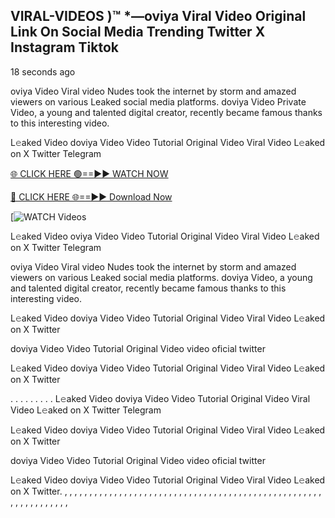 ## VIRAL-VIDEOS )™ *—oviya Viral Video Original Link On Social Media Trending Twitter X Instagram Tiktok

18 seconds ago

oviya Video Viral video Nudes took the internet by storm and amazed viewers on various Leaked social media platforms. doviya Video Private Video, a young and talented digital creator, recently became famous thanks to this interesting video.

L𝚎aked Video doviya Video Video Tutorial Original Video Viral Video L𝚎aked on X Twitter Telegram

[🌐 CLICK HERE 🟢==►► WATCH NOW](https://cutt.ly/te57wshS)

[🔴 CLICK HERE 🌐==►► Download Now](https://cutt.ly/te57wshS)

[![WATCH Videos](https://cutt.ly/te57wshS)

L𝚎aked Video oviya Video Video Tutorial Original Video Viral Video L𝚎aked on X Twitter Telegram

oviya Video Viral video Nudes took the internet by storm and amazed viewers on various Leaked social media platforms. doviya Video, a young and talented digital creator, recently became famous thanks to this interesting video.

L𝚎aked Video doviya Video Video Tutorial Original Video Viral Video L𝚎aked on X Twitter

doviya Video Video Tutorial Original Video video oficial twitter

L𝚎aked Video doviya Video Video Tutorial Original Video Viral Video L𝚎aked on X Twitter

. . . . . . . . . L𝚎aked Video doviya Video Video Tutorial Original Video Viral Video L𝚎aked on X Twitter Telegram

L𝚎aked Video doviya Video Video Tutorial Original Video Viral Video L𝚎aked on X Twitter

doviya Video Video Tutorial Original Video video oficial twitter

L𝚎aked Video doviya Video Video Tutorial Original Video Viral Video L𝚎aked on X Twitter.
,
,
,
,
,
,
,
,
,
,
,
,
,
,
,
,
,
,
,
,
,
,
,
,
,
,
,
,
,
,
,
,
,
,
,
,
,
,
,
,
,
,
,
,
,
,
,
,
,
,
,
,
,
,
,
,
,
,
,
,
,
,
,
,